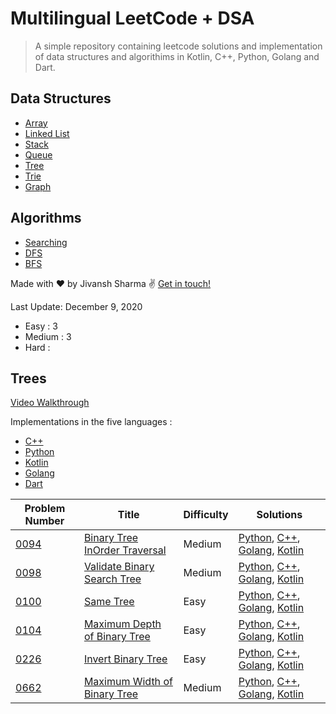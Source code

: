 # Multilingual LeetCode + DSA 
> A simple repository containing leetcode solutions and implementation of data structures and algorithims in Kotlin, C++, Python, Golang and Dart.


## Data Structures
* [Array](#array)
* [Linked List](#linked-list)
* [Stack](#stack)
* [Queue](#queue)
* [Tree](#trees)
* [Trie](#trie)
* [Graph](#graph)

## Algorithms
* [Searching]()
* [DFS]()
* [BFS]()


Made with ♥ by Jivansh Sharma :v: [Get in touch!](https://twitter.com/JivanshS)

Last Update: December 9, 2020

- Easy : 3
- Medium : 3
- Hard : 

## Trees
[Video Walkthrough](https://www.youtube.com/watch?v=oSWTXtMglKE&feature=youtu.be&ab_channel=HackerRank)

Implementations in the five languages :
- [C++]()
- [Python]()
- [Kotlin]()
- [Golang]()
- [Dart]()

| Problem Number | Title | Difficulty | Solutions |
| ----- | -------- | ---------- | ---- |
 [0094](https://leetcode.com/problems/binary-tree-inorder-traversal/) | [ Binary Tree InOrder Traversal](leetcode/medium/0094InOrder)| Medium| [Python](leetcode/medium/0094InOrder/inorder.py), [C++](leetcode/medium/0094InOrder/inorder.cpp), [Golang](leetcode/medium/0094InOrder/inorder.go), [Kotlin](leetcode/medium/0094InOrder/inorder.kt)|
 [0098](https://leetcode.com/problems/validate-binary-search-tree/) | [Validate Binary Search Tree](leetcode/medium/0098ValidateBST) | Medium | [Python](leetcode/medium/0098ValidateBST/valid.py), [C++](leetcode/medium/0098ValidateBST/valid.cpp), [Golang](leetcode/medium/0098ValidateBST/golang/valid.go), [Kotlin](leetcode/medium/0098ValidateBST/valid.kt) |
 [0100](https://leetcode.com/problems/same-tree/) | [Same Tree](leetcode/easy/0100SameTree)| Easy| [Python](leetcode/easy/0100SameTree/sametree.py), [C++](leetcode/easy/0100SameTree/sametree.cpp), [Golang](leetcode/easy/0100SameTree/golang/sametree.go), [Kotlin](leetcode/easy/0100SameTree/sametree.kt)|
 [0104](https://leetcode.com/problems/maximum-depth-of-binary-tree/) | [Maximum Depth of Binary Tree](leetcode/easy/0104MaxDepth)| Easy| [Python](leetcode/easy/0104MaxDepth/depth.py), [C++](leetcode/easy/0104MaxDepth/depth.cpp), [Golang](leetcode/easy/0104MaxDepth/golang/depth.go), [Kotlin](leetcode/easy/0104MaxDepth/depth.kt)|
 [0226](https://leetcode.com/problems/invert-binary-tree/) | [ Invert Binary Tree](leetcode/easy/0226InvertBinaryTree)| Easy| [Python](leetcode/easy/0226InvertBinaryTree/invert_tree.py), [C++](leetcode/easy/0226InvertBinaryTree/invert_tree.cpp), [Golang](leetcode/easy/0226InvertBinaryTree/golang/invert_tree.go), [Kotlin](leetcode/easy/0226InvertBinaryTree/invert_tree.kt)|
 [0662](https://leetcode.com/problems/maximum-width-of-binary-tree/) | [ Maximum Width of Binary Tree](leetcode/medium/0662MaxWidth)| Medium| [Python](leetcode/medium/0662MaxWidth/maxwidth.py), [C++](leetcode/medium/0662MaxWidth/maxwidth.cpp), [Golang](leetcode/medium/0662MaxWidth/golang/maxwidth.go), [Kotlin](leetcode/medium/0662MaxWidth/maxwidth.kt)| 